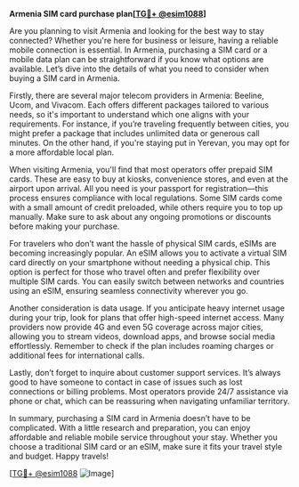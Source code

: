 **Armenia SIM card purchase plan[[TG💪+ @esim1088](https://t.me/s/esim1088)]**

Are you planning to visit Armenia and looking for the best way to stay connected? Whether you're here for business or leisure, having a reliable mobile connection is essential. In Armenia, purchasing a SIM card or a mobile data plan can be straightforward if you know what options are available. Let’s dive into the details of what you need to consider when buying a SIM card in Armenia.

Firstly, there are several major telecom providers in Armenia: Beeline, Ucom, and Vivacom. Each offers different packages tailored to various needs, so it's important to understand which one aligns with your requirements. For instance, if you’re traveling frequently between cities, you might prefer a package that includes unlimited data or generous call minutes. On the other hand, if you're staying put in Yerevan, you may opt for a more affordable local plan.

When visiting Armenia, you'll find that most operators offer prepaid SIM cards. These are easy to buy at kiosks, convenience stores, and even at the airport upon arrival. All you need is your passport for registration—this process ensures compliance with local regulations. Some SIM cards come with a small amount of credit preloaded, while others require you to top up manually. Make sure to ask about any ongoing promotions or discounts before making your purchase.

For travelers who don’t want the hassle of physical SIM cards, eSIMs are becoming increasingly popular. An eSIM allows you to activate a virtual SIM card directly on your smartphone without needing a physical chip. This option is perfect for those who travel often and prefer flexibility over multiple SIM cards. You can easily switch between networks and countries using an eSIM, ensuring seamless connectivity wherever you go.

Another consideration is data usage. If you anticipate heavy internet usage during your trip, look for plans that offer high-speed internet access. Many providers now provide 4G and even 5G coverage across major cities, allowing you to stream videos, download apps, and browse social media effortlessly. Remember to check if the plan includes roaming charges or additional fees for international calls.

Lastly, don’t forget to inquire about customer support services. It’s always good to have someone to contact in case of issues such as lost connections or billing problems. Most operators provide 24/7 assistance via phone or chat, which can be reassuring when navigating unfamiliar territory.

In summary, purchasing a SIM card in Armenia doesn’t have to be complicated. With a little research and preparation, you can enjoy affordable and reliable mobile service throughout your stay. Whether you choose a traditional SIM card or an eSIM, make sure it fits your travel style and budget. Happy travels!

[[TG💪+ @esim1088](https://t.me/s/esim1088) ![Image](https://i.postimg.cc/Y0z9fWf4/image.png)]